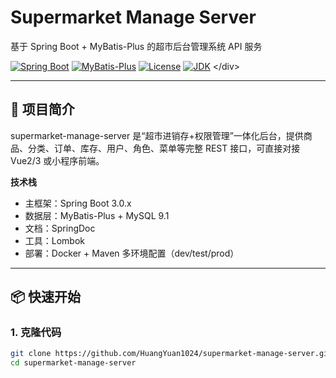 # Supermarket Manage Server
基于 Spring Boot + MyBatis-Plus 的超市后台管理系统 API 服务

[![Spring Boot](https://img.shields.io/badge/Spring%20Boot-3.0.x-6DB33F?logo=springboot)](https://spring.io/projects/spring-boot)
[![MyBatis-Plus](https://img.shields.io/badge/MyBatis--Plus-3.5.x-FF5722?logo=MyBatis)](https://baomidou.com/)
[![License](https://img.shields.io/badge/license-MIT-blue.svg)](LICENSE)
[![JDK](https://img.shields.io/badge/JDK-17+-green.svg)](https://openjdk.org/)
&lt;/div&gt;

---

## 🧭 项目简介
supermarket-manage-server 是“超市进销存+权限管理”一体化后台，提供商品、分类、订单、库存、用户、角色、菜单等完整 REST 接口，可直接对接 Vue2/3 或小程序前端。

**技术栈**
- 主框架：Spring Boot 3.0.x
- 数据层：MyBatis-Plus + MySQL 9.1
- 文档：SpringDoc
- 工具：Lombok
- 部署：Docker + Maven 多环境配置（dev/test/prod）

---

## 📦 快速开始
### 1. 克隆代码
```bash
git clone https://github.com/HuangYuan1024/supermarket-manage-server.git
cd supermarket-manage-server
